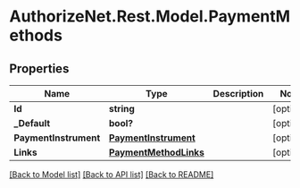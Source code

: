 # AuthorizeNet.Rest.Model.PaymentMethods
## Properties

Name | Type | Description | Notes
------------ | ------------- | ------------- | -------------
**Id** | **string** |  | [optional] 
**_Default** | **bool?** |  | [optional] 
**PaymentInstrument** | [**PaymentInstrument**](PaymentInstrument.md) |  | [optional] 
**Links** | [**PaymentMethodLinks**](PaymentMethodLinks.md) |  | [optional] 

[[Back to Model list]](../README.md#documentation-for-models) [[Back to API list]](../README.md#documentation-for-api-endpoints) [[Back to README]](../README.md)


